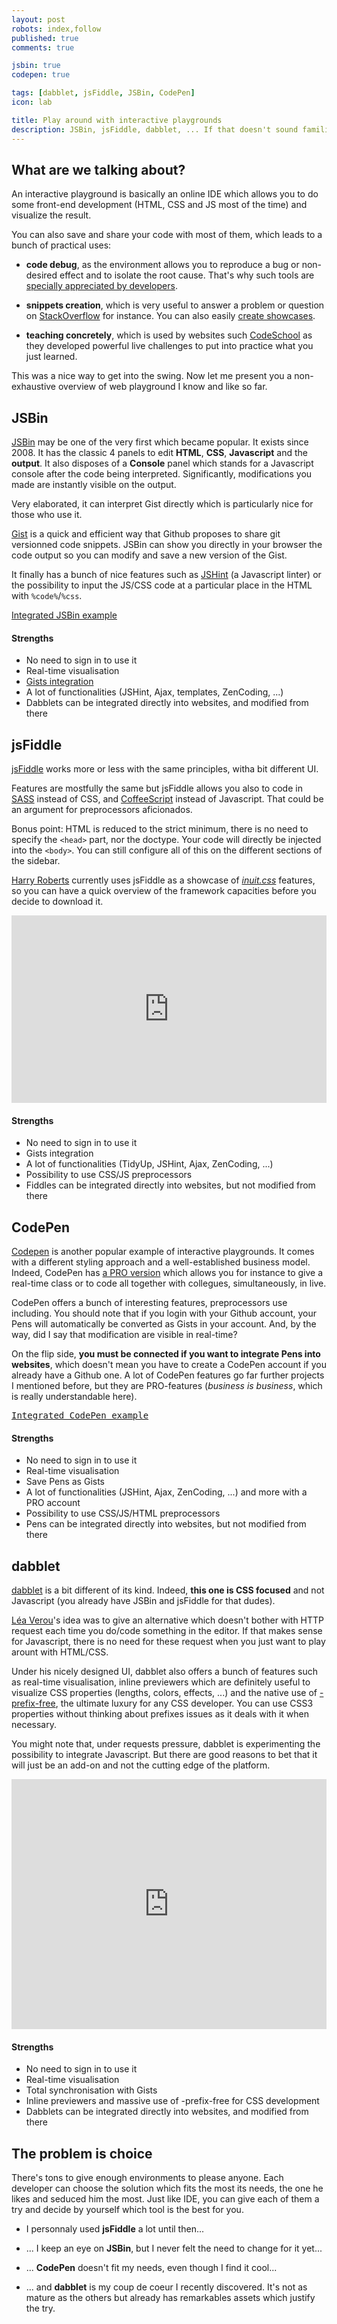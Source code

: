 ```yaml
---
layout: post
robots: index,follow
published: true
comments: true

jsbin: true
codepen: true

tags: [dabblet, jsFiddle, JSBin, CodePen]
icon: lab

title: Play around with interactive playgrounds
description: JSBin, jsFiddle, dabblet, ... If that doesn't sound familiar to you, you may have a look here and discover what are these "playgrounds" about.
---
```


## What are we talking about?

An interactive playground is basically an online IDE which allows you to do some front-end development (HTML, CSS and JS most of the time) and visualize the result.

You can also save and share your code with most of them, which leads to a bunch of practical uses:

- **code debug**, as the environment allows you to reproduce a bug or non-desired effect and to isolate the root cause. That's why such tools are [specially appreciated by developers](http://css-tricks.com/seriously-just-make-a-jsfiddle/).

- **snippets creation**, which is very useful to answer a problem or question on [StackOverflow](http://stackoverflow.com/questions/210717/using-jquery-to-center-a-div-on-the-screen) for instance. You can also easily [create showcases](http://dabblet.com/gist/3350582/).

- **teaching concretely**, which is used by websites such [CodeSchool](http://www.codeschool.com) as they developed powerful live challenges to put into practice what you just learned.

This was a nice way to get into the swing. Now let me present you a non-exhaustive overview of web playground I know and like so far.


## JSBin

[JSBin](http://www.jsbin.com) may be one of the very first which became popular. It exists since 2008. It has the classic 4 panels to edit **HTML**, **CSS**, **Javascript** and the **output**. It also disposes of a **Console** panel which stands for a Javascript console after the code being interpreted. Significantly, modifications you made are instantly visible on the output.

Very elaborated, it can interpret Gist directly which is particularly nice for those who use it.

<p class="islet">
    <a href="https://gist.github.com/">Gist</a> is a quick and efficient way that Github proposes to share git versionned code snippets. JSBin can show you directly in your browser the code output so you can modify and save a new version of the Gist.
</p>

It finally has a bunch of nice features such as [JSHint](http://jshint.com/) (a Javascript linter) or the possibility to input the JS/CSS code at a particular place in the HTML with `%code%`/`%css`.

<p class="visuallyhidden--palm">
    <a class="jsbin-embed" href="http://jsbin.com/uduvaf/5/embed?live">Integrated JSBin example</a>
</p>

#### Strengths

- No need to sign in to use it
- Real-time visualisation
- [Gists integration](http://www.youtube.com/watch?feature=player_embedded&v=_GtjaW4Ma3c)
- A lot of functionalities (JSHint, Ajax, templates, ZenCoding, ...)
- Dabblets can be integrated directly into websites, and modified from there


## jsFiddle

[jsFiddle](http://jsfiddle.net) works more or less with the same principles, witha bit different UI.

Features are mostfully the same but jsFiddle allows you also to code in [SASS](http://sass-lang.com/) instead of CSS, and [CoffeeScript](http://coffeescript.org/) instead of Javascript. That could be an argument for preprocessors aficionados.

Bonus point: HTML is reduced to the strict minimum, there is no need to specify the `<head>` part, nor the doctype. Your code will directly be injected into the `<body>`. You can still configure all of this on the different sections of the sidebar.

<p class="islet">
    <a href="https://twitter.com/csswizardry">Harry Roberts</a> currently uses jsFiddle as a showcase of <a href="http://jsfiddle.net/user/inuitcss/fiddles/"><em>inuit.css</em></a> features, so you can have a quick overview of the framework capacities before you decide to download it.
</p>

<p class="visuallyhidden--palm">
    <iframe width="100%" height="300" src="http://jsfiddle.net/espeon/stVTF/embedded/" allowfullscreen="allowfullscreen" frameborder="0">Integrated jsFiddle example</iframe>
</p>

#### Strengths

- No need to sign in to use it
- Gists integration
- A lot of functionalities (TidyUp, JSHint, Ajax, ZenCoding, ...)
- Possibility to use CSS/JS preprocessors
- Fiddles can be integrated directly into websites, but not modified from there


## CodePen

[Codepen](http://codepen.io) is another popular example of interactive playgrounds. It comes with a different styling approach and a well-established business model. Indeed, CodePen has [a PRO version](http://codepen.io/pro/) which allows you for instance to give a real-time class or to code all together with collegues, simultaneously, in live.

CodePen offers a bunch of interesting features, preprocessors use including. You should note that if you login with your Github account, your Pens will automatically be converted as Gists in your account. And, by the way, did I say that modification are visible in real-time?

<p class="islet">
    On the flip side, <strong>you must be connected if you want to integrate Pens into websites</strong>, which doesn't mean you have to create a CodePen account if you already have a Github one. A lot of CodePen features go far further projects I mentioned before, but they are PRO-features (<em>business is business</em>, which is really understandable here).
</p>

<div class="visuallyhidden--palm">
    <pre class="codepen" data-height="300" data-type="result" data-href="geycm" data-user="nicoespeon" data-safe="true"><a href="http://codepen.io/nicoespeon/pen/geycm">Integrated CodePen example</a></pre>
</div>

#### Strengths

- No need to sign in to use it
- Real-time visualisation
- Save Pens as Gists
- A lot of functionalities (JSHint, Ajax, ZenCoding, ...) and more with a PRO account
- Possibility to use CSS/JS/HTML preprocessors
- Pens can be integrated directly into websites, but not modified from there


## dabblet

[dabblet](http://dabblet.com/) is a bit different of its kind. Indeed, **this one is CSS focused** and not Javascript (you already have JSBin and jsFiddle for that dudes).

<p class="islet">
    <a href="https://twitter.com/LeaVerou">Léa Verou</a>'s idea was to give an alternative which doesn't bother with HTTP request each time you do/code something in the editor. If that makes sense for Javascript, there is no need for these request when you just want to play arount with HTML/CSS.
</p>

Under his nicely designed UI, dabblet also offers a bunch of features such as real-time visualisation, inline previewers which are definitely useful to visualize CSS properties (lengths, colors, effects, ...) and the native use of [-prefix-free](http://leaverou.github.com/prefixfree/), the ultimate luxury for any CSS developer. You can use CSS3 properties without thinking about prefixes issues as it deals with it when necessary.

<p class="islet">
    You might note that, under requests pressure, dabblet is experimenting the possibility to integrate Javascript. But there are good reasons to bet that it will just be an add-on and not the cutting edge of the platform.
</p>

<p class="visuallyhidden--palm">
    <iframe width="100%" height="400" src="http://dabblet.com/gist/5360845" allowfullscreen="allowfullscreen" frameborder="0">Intergrated dabblet example</iframe>
</p>

#### Strengths

- No need to sign in to use it
- Real-time visualisation
- Total synchronisation with Gists
- Inline previewers and massive use of -prefix-free for CSS development
- Dabblets can be integrated directly into websites, and modified from there


## The problem is choice

There's tons to give enough environments to please anyone. Each developer can choose the solution which fits the most its needs, the one he likes and seduced him the most. Just like IDE, you can give each of them a try and decide by yourself which tool is the best for you.

- I personnaly used **jsFiddle** a lot until then...

- ... I keep an eye on **JSBin**, but I never felt the need to change for it yet...
- ... **CodePen** doesn't fit my needs, even though I find it cool...
- ... and **dabblet** is my coup de coeur I recently discovered. It's not as mature as the others but already has remarkables assets which justify the try.
